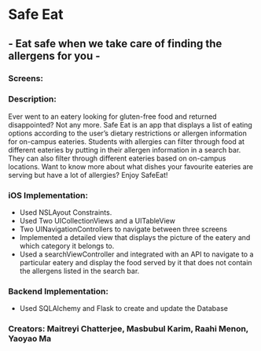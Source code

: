 # Safe Eat
## - Eat safe when we take care of finding the allergens for you -
### Screens: 

### Description: 
Ever went to an eatery looking for gluten-free food and returned disappointed? Not any more. Safe Eat is an app that displays a list of eating options according to the user’s dietary restrictions or allergen information for on-campus eateries. Students with allergies can filter through food at different eateries by putting in their allergen information in a search bar. They can also filter through different eateries based on on-campus locations. Want to know more about what dishes your favourite eateries are serving but have a lot of allergies? Enjoy SafeEat!


### iOS Implementation: 
- Used NSLAyout Constraints. 
- Used Two UICollectionViews and a UITableView 
- Two UINavigationControllers to navigate between three screens
- Implemented a detailed view that displays the picture of the eatery and which category it belongs to.
- Used a searchViewController and integrated with an API to navigate to a particular eatery and display the food served by it that does not contain the allergens listed in the search bar.
                    
### Backend Implementation: 
- Used SQLAlchemy and Flask to create and update the Database
### Creators: Maitreyi Chatterjee, Masbubul Karim, Raahi Menon, Yaoyao Ma
